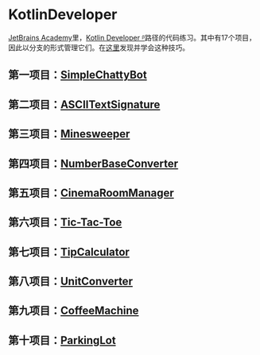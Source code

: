 # KotlinDeveloper

[JetBrains Academy](https://hyperskill.org/tracks)里，[Kotlin Developer
ᵝ](https://hyperskill.org/tracks/3)路径的代码练习。其中有17个项目，因此以分支的形式管理它们。在[这里](https://blog.csdn.net/putao2062/article/details/80516001)发现并学会这种技巧。

## 第一项目：[SimpleChattyBot](https://github.com/ClearPlume/KotlinDeveloper/tree/SimpleChattyBot)

## 第二项目：[ASCIITextSignature](https://github.com/ClearPlume/KotlinDeveloper/tree/AsciiTextSignature)

## 第三项目：[Minesweeper](https://github.com/ClearPlume/KotlinDeveloper/tree/Minesweeper)

## 第四项目：[NumberBaseConverter](https://github.com/ClearPlume/KotlinDeveloper/tree/NumberBaseConverter)

## 第五项目：[CinemaRoomManager](https://github.com/ClearPlume/KotlinDeveloper/tree/CinemaRoomManager)

## 第六项目：[Tic-Tac-Toe](https://github.com/ClearPlume/KotlinDeveloper/tree/Tic-Tac-Toe)

## 第七项目：[TipCalculator](https://github.com/ClearPlume/KotlinDeveloper/tree/TipCalculator)

## 第八项目：[UnitConverter](https://github.com/ClearPlume/KotlinDeveloper/tree/UnitConverter)

## 第九项目：[CoffeeMachine](https://github.com/ClearPlume/KotlinDeveloper/tree/CoffeeMachine)

## 第十项目：[ParkingLot](https://github.com/ClearPlume/KotlinDeveloper/tree/ParkingLot)
